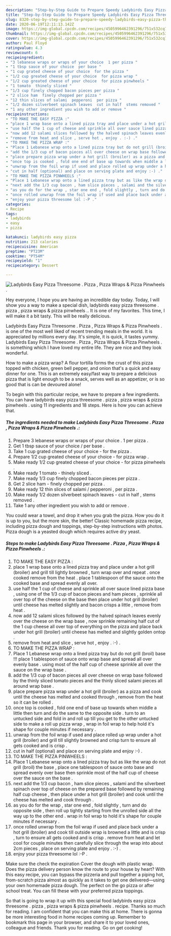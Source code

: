```yaml
---
description: "Step-by-Step Guide to Prepare Speedy Ladybirds Easy Pizza Threesome . Pizza , Pizza Wraps &amp;amp; Pizza Pinwheels ."
title: "Step-by-Step Guide to Prepare Speedy Ladybirds Easy Pizza Threesome . Pizza , Pizza Wraps &amp;amp; Pizza Pinwheels ."
slug: 8320-step-by-step-guide-to-prepare-speedy-ladybirds-easy-pizza-threesome-pizza-pizza-wraps-and-amp-pizza-pinwheels
date: 2020-06-19T12:11:13.142Z
image: https://img-global.cpcdn.com/recipes/4505996462391296/751x532cq70/ladybirds-easy-pizza-threesome-pizza-pizza-wraps-pizza-pinwheels-recipe-main-photo.jpg
thumbnail: https://img-global.cpcdn.com/recipes/4505996462391296/751x532cq70/ladybirds-easy-pizza-threesome-pizza-pizza-wraps-pizza-pinwheels-recipe-main-photo.jpg
cover: https://img-global.cpcdn.com/recipes/4505996462391296/751x532cq70/ladybirds-easy-pizza-threesome-pizza-pizza-wraps-pizza-pinwheels-recipe-main-photo.jpg
author: Paul Floyd
ratingvalue: 4.3
reviewcount: 6
recipeingredient:
- "3 lebanese wraps or wraps of your choice  1 per pizza "
- "1 tbsp sauce of your choice  per base "
- "1 cup grated cheese of your choice  for the pizza "
- "1/2 cup greated cheese of your choice  for pizza wrap "
- "1/2 cup greated cheese of your choice  for pizza pinwheels "
- "1 tomato  thinely sliced "
- "1/3 cup finely chopped bacon pieces per pizza "
- "2 slice ham  finely chopped per pizza "
- "12 thin slices of salami  pepperoni  per pizza "
- "1/2 dozen silverbeet spinach leaves  cut in half  stems removed "
- "1 any other ingredient you wish to add or remove "
recipeinstructions:
- "TO MAKE THE EASY PIZZA :"
- "place 1 wrap base onto a lined pizza tray and place under a hot grill (broiler) and grill till lightly browned , turn wrap over and repeat . once cooked remove from the heat . place 1 tablespoon of the sauce onto the cooked base and spread evenly all over."
- "use half the 1 cup of cheese and sprinkle all over sauce lined pizza base , using one of the 1/3 cup of bacon pieces and ham pieces , sprinkle all over top of the cheese on the base then place under hot grill (broiler) until cheese has melted slightly and bacon crisps a little , remove from heat ."
- "now add 12 salami slices followed by the halved spinach leaves evenly over the cheese on the wrap base , now sprinkle remaining half cut of the 1 cup cheese all over top of everything on the pizza and place back under hot grill (broiler) until cheese has melted and slightly golden ontop ."
- "remove from heat and slice , serve hot , enjoy . :-) ."
- "TO MAKE THE PIZZA WRAP :"
- "Place 1 Lebanese wrap onto a lined pizza tray but do not grill (broil) base !!! place 1 tablespoon of sauce onto wrap base and spread all over evenly base . using most of the half cup of cheese sprinkle all over the sauce on the wrap base ."
- "add the 1/3 cup of bacon pieces all over cheese on wrap base followed by the thinly sliced tomato pieces and the thinly sliced salami pieces all around wrap base ."
- "place prepare pizza wrap under a hot grill (broiler) as a pizza and cook until the cheese has melted and cooked through , remove from the heat so it can be rolled ."
- "once top is cooked , fold one end of base up towards when middle a little then turn and do the same to the opposite side . turn to an untucked side and fold in and roll up till you get to the other untucked side to make a roll up pizza wrap , wrap in foil wrap to help hold it&#39;s shape for couple minutes if necessary ."
- "unwrap from the foil wrap if used and place rolled up wrap under a hot grill (broiler) and grill till slightly browned and crisp turn to ensure all gets cooked and is crisp ."
- "cut in half (optional) and place on serving plate and enjoy :-) ."
- "TO MAKE THE PIZZA PINWHEELS :"
- "Place 1 Lebanese wrap onto a lined pizza tray but as like the wrap do not grill (broil) the base , place one tablespoon of sauce onto base and spread evenly over base then sprinkle most of the half cup of cheese over the sauce on the base ."
- "next add the 1/3 cup bacon , ham slice pieces , salami and the silverbeet spinach over top of cheese on the prepared base followed by remaining half cup cheese , then place under a hot grill (broiler) and cook until the cheese has melted and cook through ."
- "as you do for the wrap , star one end , fold slightly , turn and do opposite side , then roll up tightly starting from the unrolled side all the way up to the other end . wrap in foil wrap to hold it&#39;s shape for couple minutes if necessary ."
- "once rolled unwrap from the foil wrap if used and place back under a hot grill (broiler) and cook till outside wrap is browned a little and is crisp , turn to ensure all gets cooked and is crisp . remove from heat and let cool for couple minutes then carefully slice through the wrap into about 2cm pieces , place on serving plate and enjoy . :-) ."
- "enjoy your pizza threesome lol :-P ."
categories:
- Recipe
tags:
- ladybirds
- easy
- pizza

katakunci: ladybirds easy pizza 
nutrition: 213 calories
recipecuisine: American
preptime: "PT23M"
cooktime: "PT54M"
recipeyield: "1"
recipecategory: Dessert

---
```



![Ladybirds Easy Pizza Threesome . Pizza , Pizza Wraps &amp; Pizza Pinwheels .](https://img-global.cpcdn.com/recipes/4505996462391296/751x532cq70/ladybirds-easy-pizza-threesome-pizza-pizza-wraps-pizza-pinwheels-recipe-main-photo.jpg)

Hey everyone, I hope you are having an incredible day today. Today, I will show you a way to make a special dish, ladybirds easy pizza threesome . pizza , pizza wraps &amp; pizza pinwheels .. It is one of my favorites. This time, I will make it a bit tasty. This will be really delicious.

Ladybirds Easy Pizza Threesome . Pizza , Pizza Wraps &amp; Pizza Pinwheels . is one of the most well liked of recent trending meals in the world. It is appreciated by millions every day. It's simple, it is quick, it tastes yummy. Ladybirds Easy Pizza Threesome . Pizza , Pizza Wraps &amp; Pizza Pinwheels . is something which I have loved my entire life. They are nice and they look wonderful.

How to make a pizza wrap? A flour tortilla forms the crust of this pizza topped with chicken, green bell pepper, and onion that&#39;s a quick and easy dinner for one. This is an extremely easy/fast way to prepare a delicious pizza that is light enough to be a snack, serves well as an appetizer, or is so good that is can be devoured alone!


To begin with this particular recipe, we have to prepare a few ingredients. You can have ladybirds easy pizza threesome . pizza , pizza wraps &amp; pizza pinwheels . using 11 ingredients and 18 steps. Here is how you can achieve that.

<!--inarticleads1-->

##### The ingredients needed to make Ladybirds Easy Pizza Threesome . Pizza , Pizza Wraps &amp; Pizza Pinwheels .:

1. Prepare 3 lebanese wraps or wraps of your choice . 1 per pizza .
1. Get 1 tbsp sauce of your choice / per base .
1. Take 1 cup grated cheese of your choice - for the pizza .
1. Prepare 1/2 cup greated cheese of your choice - for pizza wrap .
1. Make ready 1/2 cup greated cheese of your choice - for pizza pinwheels .
1. Make ready 1 tomato - thinely sliced .
1. Make ready 1/3 cup finely chopped bacon pieces per pizza .
1. Get 2 slice ham - finely chopped per pizza .
1. Make ready 12 thin slices of salami / pepperoni , per pizza .
1. Make ready 1/2 dozen silverbeet spinach leaves - cut in half , stems removed .
1. Take 1 any other ingredient you wish to add or remove .


You could wear a towel, and drop it when you grab the pizza. How you do it is up to you, but the more skin, the better! Classic homemade pizza recipe, including pizza dough and toppings, step-by-step instructions with photos. Pizza dough is a yeasted dough which requires active dry yeast. 

<!--inarticleads2-->

##### Steps to make Ladybirds Easy Pizza Threesome . Pizza , Pizza Wraps &amp; Pizza Pinwheels .:

1. TO MAKE THE EASY PIZZA :
1. place 1 wrap base onto a lined pizza tray and place under a hot grill (broiler) and grill till lightly browned , turn wrap over and repeat . once cooked remove from the heat . place 1 tablespoon of the sauce onto the cooked base and spread evenly all over.
1. use half the 1 cup of cheese and sprinkle all over sauce lined pizza base , using one of the 1/3 cup of bacon pieces and ham pieces , sprinkle all over top of the cheese on the base then place under hot grill (broiler) until cheese has melted slightly and bacon crisps a little , remove from heat .
1. now add 12 salami slices followed by the halved spinach leaves evenly over the cheese on the wrap base , now sprinkle remaining half cut of the 1 cup cheese all over top of everything on the pizza and place back under hot grill (broiler) until cheese has melted and slightly golden ontop .
1. remove from heat and slice , serve hot , enjoy . :-) .
1. TO MAKE THE PIZZA WRAP :
1. Place 1 Lebanese wrap onto a lined pizza tray but do not grill (broil) base !!! place 1 tablespoon of sauce onto wrap base and spread all over evenly base . using most of the half cup of cheese sprinkle all over the sauce on the wrap base .
1. add the 1/3 cup of bacon pieces all over cheese on wrap base followed by the thinly sliced tomato pieces and the thinly sliced salami pieces all around wrap base .
1. place prepare pizza wrap under a hot grill (broiler) as a pizza and cook until the cheese has melted and cooked through , remove from the heat so it can be rolled .
1. once top is cooked , fold one end of base up towards when middle a little then turn and do the same to the opposite side . turn to an untucked side and fold in and roll up till you get to the other untucked side to make a roll up pizza wrap , wrap in foil wrap to help hold it&#39;s shape for couple minutes if necessary .
1. unwrap from the foil wrap if used and place rolled up wrap under a hot grill (broiler) and grill till slightly browned and crisp turn to ensure all gets cooked and is crisp .
1. cut in half (optional) and place on serving plate and enjoy :-) .
1. TO MAKE THE PIZZA PINWHEELS :
1. Place 1 Lebanese wrap onto a lined pizza tray but as like the wrap do not grill (broil) the base , place one tablespoon of sauce onto base and spread evenly over base then sprinkle most of the half cup of cheese over the sauce on the base .
1. next add the 1/3 cup bacon , ham slice pieces , salami and the silverbeet spinach over top of cheese on the prepared base followed by remaining half cup cheese , then place under a hot grill (broiler) and cook until the cheese has melted and cook through .
1. as you do for the wrap , star one end , fold slightly , turn and do opposite side , then roll up tightly starting from the unrolled side all the way up to the other end . wrap in foil wrap to hold it&#39;s shape for couple minutes if necessary .
1. once rolled unwrap from the foil wrap if used and place back under a hot grill (broiler) and cook till outside wrap is browned a little and is crisp , turn to ensure all gets cooked and is crisp . remove from heat and let cool for couple minutes then carefully slice through the wrap into about 2cm pieces , place on serving plate and enjoy . :-) .
1. enjoy your pizza threesome lol :-P .


Make sure the check the expiration Cover the dough with plastic wrap. Does the pizza delivery person know the route to your house by heart? With this easy recipe, you can bypass the pizzeria and pull together a piping hot, from-scratch pizza almost as quickly as it takes to get one delivered—using your own homemade pizza dough. The perfect on the go pizza or after school treat. You can fill these with your preferred pizza toppings. 

So that is going to wrap it up with this special food ladybirds easy pizza threesome . pizza , pizza wraps &amp; pizza pinwheels . recipe. Thanks so much for reading. I am confident that you can make this at home. There is gonna be more interesting food in home recipes coming up. Remember to bookmark this page in your browser, and share it to your loved ones, colleague and friends. Thank you for reading. Go on get cooking!
